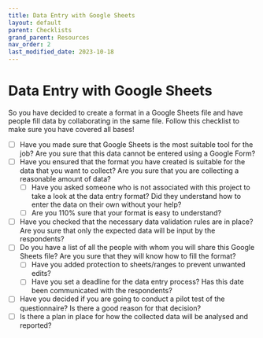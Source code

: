 ```yaml
---
title: Data Entry with Google Sheets
layout: default
parent: Checklists
grand_parent: Resources
nav_order: 2
last_modified_date: 2023-10-18
---
```


# Data Entry with Google Sheets

So you have decided to create a format in a Google Sheets file and have people fill data by collaborating in the same file. Follow this checklist to make sure you have covered all bases!

- [ ] Have you made sure that Google Sheets is the most suitable tool for the job? Are you sure that this data cannot be entered using a Google Form?
- [ ] Have you ensured that the format you have created is suitable for the data that you want to collect? Are you sure that you are collecting a reasonable amount of data?
  - [ ] Have you asked someone who is not associated with this project to take a look at the data entry format? Did they understand how to enter the data on their own without your help?
  - [ ] Are you 110% sure that your format is easy to understand?
- [ ] Have you checked that the necessary data validation rules are in place? Are you sure that only the expected data will be input by the respondents?
- [ ] Do you have a list of all the people with whom you will share this Google Sheets file? Are you sure that they will know how to fill the format?
  - [ ] Have you added protection to sheets/ranges to prevent unwanted edits?
  - [ ] Have you set a deadline for the data entry process? Has this date been communicated with the respondents?
- [ ] Have you decided if you are going to conduct a pilot test of the questionnaire? Is there a good reason for that decision?
- [ ] Is there a plan in place for how the collected data will be analysed and reported?

